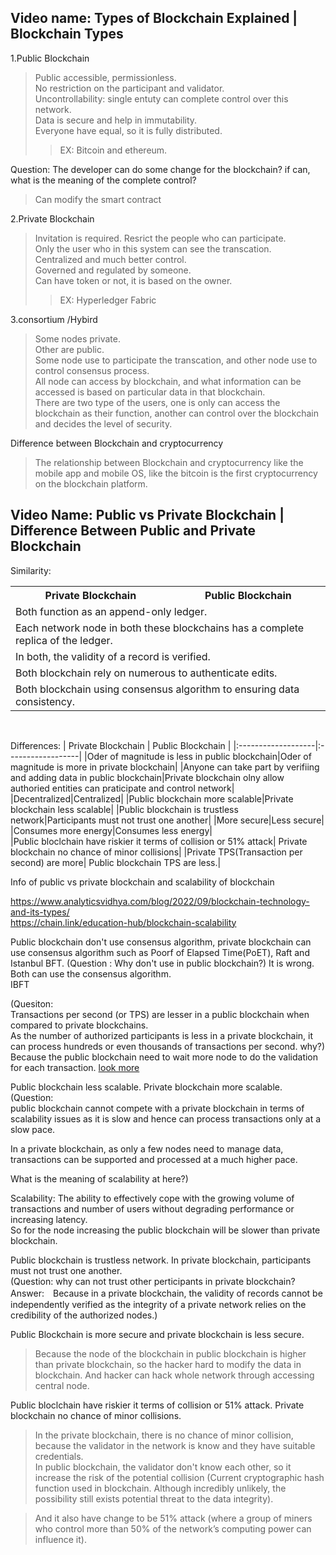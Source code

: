 ## Video name: Types of Blockchain Explained | Blockchain Types
1.Public Blockchain
>Public accessible, permissionless.  
>No restriction on the participant and validator.  
>Uncontrollability: single entuty can complete control over this network.  
>Data is secure and help in immutability.  
>Everyone have equal, so it is fully distributed.  
>>EX: Bitcoin and ethereum.   

Question: The developer can do some change for the blockchain? if can, what is the meaning of the complete control?  
>Can modify the smart contract

2.Private Blockchain  
>Invitation is required. Resrict the people who can participate.  
>Only the user who in this system can see the transcation.  
>Centralized and much better control.   
>Governed and regulated by someone.   
>Can have token or not, it is based on the owner.  
>>EX: Hyperledger Fabric  



3.consortium /Hybird  
>Some nodes private.  
>Other are public.  
>Some node use to participate the transcation, and other node use to control consensus process.  
>All node can access by blockchain, and what information can be accessed is based on particular data in that blockchain.  
>There are two type of the users, one is only can access the blockchain as their function, another can control over the blockchain and decides the level of security.  

Difference between Blockchain and cryptocurrency  
>The relationship between Blockchain and cryptocurrency like the mobile app and mobile OS, like the bitcoin is the first cryptocurrency on the blockchain platform.  



## Video Name: Public vs Private Blockchain | Difference Between Public and Private Blockchain

Similarity:  
<table>
    <tr>
        <th>Private Blockchain</th>
        <th>Public Blockchain</th>
    </tr>
    <tr>
        <td colspan="2">Both function as an append-only ledger.</td>
    </tr>
    <tr>
        <td colspan="2">Each network node in both these blockchains has a complete replica of the ledger.</td>
    </tr>
    <tr>
        <td colspan="2">In both, the validity of a record is verified.</td>
    </tr>
    <tr>
        <td colspan="2">Both blockchain rely on numerous to authenticate edits.</td>
    </tr>
    <tr>
        <td colspan="2">Both blockchain using consensus algorithm to ensuring data consistency.</td>
    </tr>
</table>​

Differences:
| Private Blockchain | Public Blockchain |
|:-------------------|:------------------|
|Oder of magnitude is less in public blockchain|Oder of magnitude is more in private blockchain|
|Anyone can take part by verifiing and adding data in public blockchain|Private blockchain olny allow authoried entities can praticipate and control network|
|Decentralized|Centralized|
|Public blockchain more scalable|Private blockchain less scalable|
|Public blockchain is trustless network|Participants must not trust one another|
|More secure|Less secure|
|Consumes more energy|Consumes less energy|    
|Public bloclchain have riskier it terms of collision or 51% attack| Private blockchain no chance of minor collisions|
|Private TPS(Transaction per second) are more| Public blockchain TPS are less.|

Info of public vs private blockchain and scalability of blockchain  

https://www.analyticsvidhya.com/blog/2022/09/blockchain-technology-and-its-types/  
https://chain.link/education-hub/blockchain-scalability  





Public blockchain don't use consensus algorithm, private blockchain can use consensus algorithm such as Poorf of Elapsed Time(PoET), Raft and Istanbul BFT. (Question : Why don't use in public blockchain?) It is wrong. Both can use the consensus algorithm.  
IBFT  

(Quesiton:   
Transactions per second (or TPS) are lesser in a public blockchain when compared to private blockchains.    
As the number of authorized participants is less in a private blockchain, it can process hundreds or even thousands of transactions per second. why?)  
Because the public blockchain need to wait more node to do the validation for each transaction. [look more](https://github.com/JasonChen990513/Blockchain-Certified-Developer-Course-Tijarah/blob/main/1_Introduction_to_Blockchain_Technology/5_Blockchain_vs_traditional_databases.md#for-the-reading-speed-of-the-data-why-traditional-is-faster)    

Public blockchain less scalable. Private blockchain more scalable.  
(Question:   
public blockchain cannot compete with a private blockchain in terms of scalability issues as it is slow and hence can process transactions only at a slow pace.   

In a private blockchain, as only a few nodes need to manage data, transactions can be supported and processed at a much higher pace.  

What is the meaning of scalability at here?)  

Scalability: The ability to effectively cope with the growing volume of transactions and number of users without degrading performance or increasing latency.     
So for the node increasing the public blockchain will be slower than private blockchain.  


Public blockchain is trustless network. In private blockchain, participants must not trust one another.  
(Question: why can not trust other perticipants in private blockchain?   
    Answer:　Because in a private blockchain, the validity of records cannot be independently verified as the integrity of a private network relies on the credibility of the authorized nodes.)  

Public Blockchain is more secure and private blockchain is less secure.   
>Because the node of the blockchain in public blockchain is higher than private blockchain, so the hacker hard to modify the data in blockchain. And hacker can hack whole network through accessing central node.  

Public bloclchain have riskier it terms of collision or 51% attack. Private blockchain no chance of minor collisions.  
>In the private blockchain, there is no chance of minor collision, because the validator in the network is know and they have suitable credentials.    
>In public blockchain, the validator don't know each other, so it increase the risk of the potential collision (Current cryptographic hash function used in blockchain. Although incredibly unlikely, the possibility still exists potential threat to the data integrity).    

>And it also have change to be 51% attack (where a group of miners who control more than 50% of the  network’s computing power can influence it).  